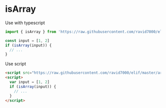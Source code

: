 # isArray

Use with typescript

```js
import { isArray } from 'https://raw.githubusercontent.com/ravid7000/elif/master/array/isArray/mod.ts'

const input = [1, 2]
if (isArray(input)) {
  // ...
}
```

Use script

```html
<script src="https://raw.githubusercontent.com/ravid7000/elif/master/array/isArray/script.js"></script>
<script>
  var input = [1, 2]
  if (isArray(input)) {
    // ...
  }
</script>
```
